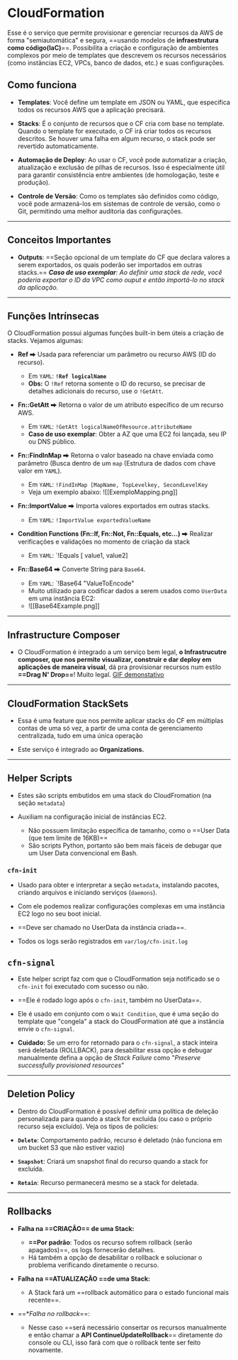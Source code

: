 # CloudFormation
Esse é o serviço que permite provisionar e gerenciar recursos da AWS de forma "semiautomática" e segura, ==usando modelos de **infraestrutura como código(IaC)**==. Possibilita a criação e configuração de ambientes complexos por meio de templates que descrevem os recursos necessários (como instâncias EC2, VPCs, banco de dados, etc.) e suas configurações.

## Como funciona
- **Templates**: Você define um template em JSON ou YAML, que especifica todos os recursos AWS que a aplicação precisará.

- **Stacks**: É o conjunto de recursos que o CF cria com base no template. Quando o template for executado, o CF irá criar todos os recursos descritos. Se houver uma falha em algum recurso, o stack pode ser revertido automaticamente.

- **Automação de Deploy**: Ao usar o CF, você pode automatizar a criação, atualização e exclusão de pilhas de recursos. Isso é especialmente útil para garantir consistência entre ambientes (de homologação, teste e produção).

- **Controle de Versão**: Como os templates são definidos como código, você pode armazená-los em sistemas de controle de versão, como o Git, permitindo uma melhor auditoria das configurações.
---
## Conceitos Importantes
- **Outputs**: ==Seção opcional de um template do CF que declara valores a serem exportados, os quais poderão ser importados em outras stacks.== _**Caso de uso exemplar**: Ao definir uma stack de rede, você poderia exportar o ID da VPC como ouput e então importá-lo no stack da aplicação._

---
## Funções Intrínsecas
O CloudFormation possui algumas funções built-in bem úteis a criação de stacks. Vejamos algumas:

- **Ref ⮕** Usada para referenciar um parâmetro ou recurso AWS (ID do recurso). 
	- Em `YAML`: **`!Ref logicalName`**
	- **Obs:** O `!Ref` retorna somente o ID do recurso, se precisar de detalhes adicionais do recurso, use o `!GetAtt`.

- **Fn::GetAtt  ⮕** Retorna o valor de um atributo específico de um recurso AWS. 
	- Em `YAML`:  `!GetAtt logicalNameOfResource.attributeName`
	- **Caso de uso exemplar**: Obter a AZ que uma EC2 foi lançada, seu IP ou DNS público.
	
- **Fn::FindInMap ⮕** Retorna o valor baseado na chave enviada como parâmetro (Busca dentro de um `map` (Estrutura de dados com chave valor em `YAML`). 
	- Em `YAML`:  `!FindInMap [MapName, TopLevelkey, SecondLevelKey`
	- Veja um exemplo abaixo:
	 ![[ExemploMapping.png]]

- **Fn::ImportValue ⮕** Importa valores exportados em outras stacks.
	- Em `YAML`:  `!ImportValue exportedValueName`

- **Condition Functions (Fn::If, Fn::Not, Fn::Equals, etc...) ⮕** Realizar verificações e validações no momento de criação da stack
	- Em `YAML`:  `!Equals [ value1, value2]

- **Fn::Base64 ⮕** Converte String para `Base64`.
	- Em `YAML`:  `!Base64 "ValueToEncode"
	- Muito utilizado para codificar dados a serem usados como `UserData` em uma instância EC2:
	- ![[Base64Example.png]]
---
## Infrastructure Composer
- O CloudFormation é integrado a um serviço bem legal, **o Infrastrucutre composer, que nos permite visualizar, construir e dar deploy em aplicações de maneira visual**, dá pra provisionar recursos num estilo **==Drag N' Drop==**! Muito legal. [GIF demonstativo](https://docs.aws.amazon.com/images/infrastructure-composer/latest/dg/images/aac_00.gif)
---
## CloudFormation StackSets
- Essa é uma feature que nos permite aplicar stacks do CF em múltiplas contas de uma só vez, a partir de uma conta de gerenciamento centralizada, tudo em uma única operação

- Este serviço é integrado ao **Organizations.**
---
## Helper Scripts
- Estes são scripts embutidos em uma stack do CloudFromation (na seção `metadata`)

- Auxiliam na configuração inicial de instâncias EC2.
	- Não possuem limitação específica de tamanho, como o ==User Data (que tem limite de 16KB)==
	- São scripts Python, portanto são bem mais fáceis de debugar que um User Data convencional em Bash.

### `cfn-init`
- Usado para obter e interpretar a seção `metadata`, instalando pacotes, criando arquivos e iniciando serviços (`daemons`).

- Com ele podemos realizar configurações complexas em uma instância EC2 logo no seu boot inicial.

- ==Deve ser chamado no UserData da instância criada==.

- Todos os logs serão registrados em `var/log/cfn-init.log`

## `cfn-signal`
- Este helper script faz com que o CloudFormation seja notificado se o `cfn-init` foi executado com sucesso ou não.

- ==Ele é rodado logo após o `cfn-init`, também no UserData==.

- Ele é usado em conjunto com o `Wait Condition`, que é uma seção do template que "congela" a stack do CloudFormation até que a instância envie o `cfn-signal`.

- **Cuidado:** Se um erro for retornado para o `cfn-signal`, a stack inteira será deletada (ROLLBACK), para desabilitar essa opção e debugar manualmente defina a opção de _Stack Failure_ como "_Preserve successfully provisioned resources_"
---
## Deletion Policy
- Dentro do CloudFormation é possível definir uma política de deleção personalizada para quando a stack for excluída (ou caso o próprio recurso seja excluído). Veja os tipos de policies:

- **`Delete`**: Comportamento padrão, recurso é deletado (não funciona em um bucket S3 que não estiver vazio)
- **`Snapshot`**: Criará um snapshot final do recurso quando a stack for excluída.
- **`Retain`**: Recurso permanecerá mesmo se a stack for deletada.

---
## Rollbacks
- **Falha na ==CRIAÇÃO== de uma Stack:**
	- **==Por padrão**: Todos os recurso sofrem rollback (serão apagados)==, os logs fornecerão detalhes.
	- Há também a opção de desabilitar o rollback e solucionar o problema verificando diretamente o recurso.

- **Falha na ==ATUALIZAÇÃO ==de uma Stack:**
	- A Stack fará um ==rollback automático para o estado funcional mais recente==.

- ==**Falha no rollback*==:
	- Nesse caso ==será necessário consertar os recursos manualmente e então chamar a **API ContinueUpdateRollback**== diretamente do console ou CLI, isso fará com que o rollback tente ser feito novamente.